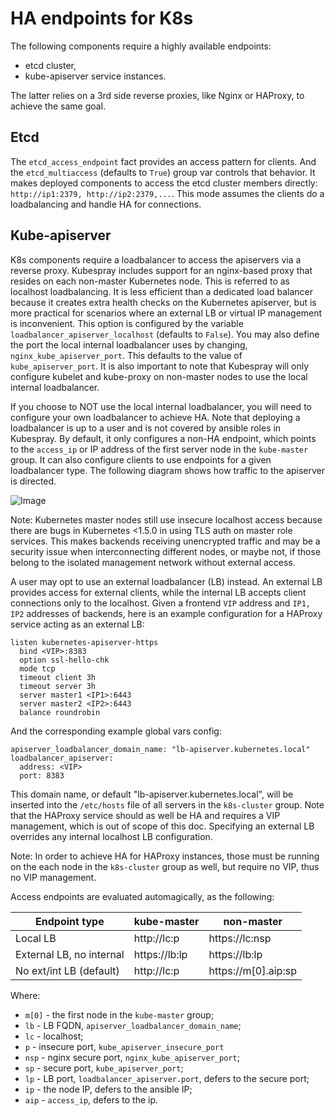 HA endpoints for K8s
====================

The following components require a highly available endpoints:
* etcd cluster,
* kube-apiserver service instances.

The latter relies on a 3rd side reverse proxies, like Nginx or HAProxy, to
achieve the same goal.

Etcd
----

The `etcd_access_endpoint` fact provides an access pattern for clients. And the
`etcd_multiaccess` (defaults to `True`) group var controls that behavior.
It makes deployed components to access the etcd cluster members
directly: `http://ip1:2379, http://ip2:2379,...`. This mode assumes the clients
do a loadbalancing and handle HA for connections.


Kube-apiserver
--------------

K8s components require a loadbalancer to access the apiservers via a reverse
proxy. Kubespray includes support for an nginx-based proxy that resides on each
non-master Kubernetes node. This is referred to as localhost loadbalancing. It
is less efficient than a dedicated load balancer because it creates extra
health checks on the Kubernetes apiserver, but is more practical for scenarios
where an external LB or virtual IP management is inconvenient.  This option is
configured by the variable `loadbalancer_apiserver_localhost` (defaults to `False`).
You may also define the port the local internal loadbalancer uses by changing,
`nginx_kube_apiserver_port`.  This defaults to the value of `kube_apiserver_port`.
It is also important to note that Kubespray will only configure kubelet and kube-proxy
on non-master nodes to use the local internal loadbalancer.

If you choose to NOT use the local internal loadbalancer, you will need to configure
your own loadbalancer to achieve HA. Note that deploying a loadbalancer is up to
a user and is not covered by ansible roles in Kubespray. By default, it only configures
a non-HA endpoint, which points to the `access_ip` or IP address of the first server
node in the `kube-master` group. It can also configure clients to use endpoints
for a given loadbalancer type. The following diagram shows how traffic to the
apiserver is directed.

![Image](figures/loadbalancer_localhost.png?raw=true)

  Note: Kubernetes master nodes still use insecure localhost access because
  there are bugs in Kubernetes <1.5.0 in using TLS auth on master role
  services. This makes backends receiving unencrypted traffic and may be a
  security issue when interconnecting different nodes, or maybe not, if those
  belong to the isolated management network without external access.

A user may opt to use an external loadbalancer (LB) instead. An external LB
provides access for external clients, while the internal LB accepts client
connections only to the localhost.
Given a frontend `VIP` address and `IP1, IP2` addresses of backends, here is
an example configuration for a HAProxy service acting as an external LB:
```
listen kubernetes-apiserver-https
  bind <VIP>:8383
  option ssl-hello-chk
  mode tcp
  timeout client 3h
  timeout server 3h
  server master1 <IP1>:6443
  server master2 <IP2>:6443
  balance roundrobin
```

And the corresponding example global vars config:
```
apiserver_loadbalancer_domain_name: "lb-apiserver.kubernetes.local"
loadbalancer_apiserver:
  address: <VIP>
  port: 8383
```

This domain name, or default "lb-apiserver.kubernetes.local", will be inserted
into the `/etc/hosts` file of all servers in the `k8s-cluster` group. Note that
the HAProxy service should as well be HA and requires a VIP management, which
is out of scope of this doc. Specifying an external LB overrides any internal
localhost LB configuration.

  Note: In order to achieve HA for HAProxy instances, those must be running on
  the each node in the `k8s-cluster` group as well, but require no VIP, thus
  no VIP management.

Access endpoints are evaluated automagically, as the following:

| Endpoint type                | kube-master   | non-master          |
|------------------------------|---------------|---------------------|
| Local LB                     | http://lc:p   | https://lc:nsp      |
| External LB, no internal     | https://lb:lp | https://lb:lp       |
| No ext/int LB (default)      | http://lc:p   | https://m[0].aip:sp |

Where:
* `m[0]` - the first node in the `kube-master` group;
* `lb` - LB FQDN, `apiserver_loadbalancer_domain_name`;
* `lc` - localhost;
* `p` - insecure port, `kube_apiserver_insecure_port`
* `nsp` - nginx secure port, `nginx_kube_apiserver_port`;
* `sp` - secure port, `kube_apiserver_port`;
* `lp` - LB port, `loadbalancer_apiserver.port`, defers to the secure port;
* `ip` - the node IP, defers to the ansible IP;
* `aip` - `access_ip`, defers to the ip.

